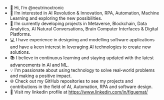 - 👋 Hi, I’m @neutrinoxtronic
- 👀 I’m interested in AI Revolution & Innovation, RPA, Automation, Machine Learning and exploring the new possibilities.
- 🤖 I’m currently developing projects in Metaverse, Blockchain, Data Analytics, AI Natural Conversations, Brain Computer Interfaces & Digital Platforms.
- 💻 I have experience in designing and modelling software applications and have a keen interest in leveraging AI technologies to create new solutions.
- 📚 I believe in continuous learning and staying updated with the latest advancements in AI and ML.
- 💡 I'm passionate about using technology to solve real-world problems and making a positive impact.
- 🌐 Check out my GitHub repositories to see my projects and contributions in the field of AI, Automation, RPA and software design.
- 👾 Visit my linkedin profile at https://www.linkedin.com/in/figuemat/



<!---
neutrinoxtronic/neutrinoxtronic is a ✨ special ✨ repository because its `README.md` (this file) appears on your GitHub profile.
You can click the Preview link to take a look at your changes.
--->
